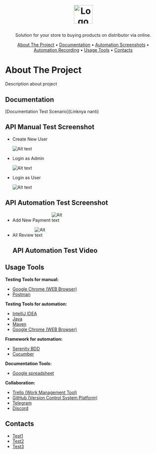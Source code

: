 <!-- LOGO -->
<br />
<h1>
<p align="center">
<a href="https://middleman-alta.vercel.app/auth/welcome">
  <img src="https://middleman-alta.vercel.app/_next/image?url=%2F_next%2Fstatic%2Fmedia%2Flogo.f4fa4ef1.png&w=640&q=75" alt="Logo" height="60">
  </a>
</h1>
  <p align="center">
    Solution for your store to buying products on distributor via online.
    <br />
    </p>
</p>
<p align="center">
  <a href="#about-the-project">About The Project</a> •
  <a href="#documentation">Documentation</a> •
  <a href="#API-Manual-Test-Screenshot">Automation Screenshots</a> •
  <a href="#API-Automation-Test-Screenshot">Automation Recording</a> •
  <a href="#Usage-Tools">Usage Tools</a> •
  <a href="#Contacts">Contacts</a>
</p>  



# About The Project

Description about project



## Documentation

[Documentation Test Scenario](Linknya nanti)


## API Manual Test Screenshot

- Create New User

  <img
  src="gambar2"
  alt="Alt text"
  title="Create New User"
  style="display: inline-block; margin: 0 auto; max-width: 150px">
  
- Login as Admin

  <img
  src="gambar3"
  alt="Alt text"
  title="Login as Admin"
  style="display: inline-block; margin: 0 auto; max-width: 150px">
  
- Login as User

  <img
  src="gambar4"
  alt="Alt text"
  title="Login as User"
  style="display: inline-block; margin: 0 auto; max-width: 150px">
  
  
  

## API Automation Test Screenshot

- Add New Payment
<img
  src="gambar5"
  alt="Alt text"
  title="Add New Payment"
  style="display: inline-block; margin: 0 auto; max-width: 50px">
  
- All Review
<img
  src="gambar 6"
  alt="Alt text"
  title="All Review"
  style="display: inline-block; margin: 0 auto; max-width: 50px">  
  
  

  ## API Automation Test Video
      
    







## Usage Tools 

**Testing Tools for manual:**  
- [Google Chrome (WEB Browser)](https://www.google.com/chrome/)
- [Postman](https://www.postman.com/)

**Testing Tools for automation:** 
- [IntelliJ IDEA](https://www.jetbrains.com/idea/)
- [Java](https://www.java.com/)
- [Maven](https://maven.apache.org/)
- [Google Chrome (WEB Browser)](https://www.google.com/chrome/)

**Framework for automation:**
- [Serenity BDD](https://serenity-bdd.info/)
- [Cucumber](https://cucumber.io/)

**Documentation Tools:** 
- [Google spreadsheet](https://www.google.com/sheets/about/)

**Collaboration:**
- [Trello (Work Management Tool)](https://trello.com/)
- [GitHub (Version Control System Platform)](https://github.com/)
- [Telegram](https://web.telegram.org/)
- [Discord](https://discord.com/)



## Contacts

- [Test1](https://github.com/A)
- [Test2](https://github.com/B)
- [Test3](https://github.com/C)
